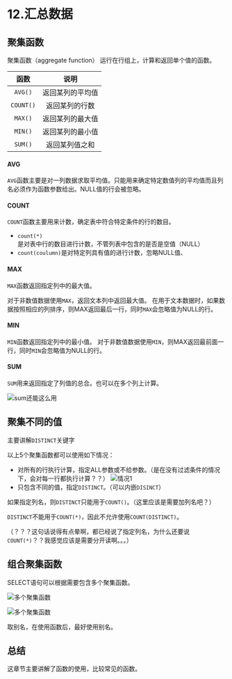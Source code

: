 # 12.汇总数据

## 聚集函数
聚集函数（aggregate function） 运行在行组上，计算和返回单个值的函数。

|   函数    |       说明       |
|:---------:|:----------------:|
|  `AVG()`  | 返回某列的平均值 |
| `COUNT()` |  返回某列的行数  |
|  `MAX()`  | 返回某列的最大值 |
|  `MIN()`  | 返回某列的最小值 |
|  `SUM()`  |  返回某列值之和  |

#### AVG
`AVG`函数主要是对一列数据求取平均值。只能用来确定特定数值列的平均值而且列名必须作为函数参数给出。NULL值的行会被忽略。

#### COUNT

`COUNT`函数主要用来计数，确定表中符合特定条件的行的数目。
* `count(*)`是对表中行的数目进行计数，不管列表中包含的是否是空值（NULL）
* `count(coulumn)`是对特定列具有值的进行计数，忽略NULL值、


#### MAX
`MAX`函数返回指定列中的最大值。

对于非数值数据使用`MAX`，返回文本列中返回最大值。 在用于文本数据时，如果数据按照相应的列排序，则MAX返回最后一行，同时`MAX`会忽略值为NULL的行。

#### MIN
`MIN`函数返回指定列中的最小值。
对于非数值数据使用`MIN`，则MAX返回最前面一行，同时`MIN`会忽略值为NULL的行。

#### SUM
`SUM`用来返回指定了列值的总合。也可以在多个列上计算。

![sum还能这么用](https://ws2.sinaimg.cn/large/005VwC5mly1g7f9p5dh4mj30rm093js9.jpg)

## 聚集不同的值
主要讲解`DISTINCT`关键字

以上5个聚集函数都可以使用如下情况：
* 对所有的行执行计算，指定ALL参数或不给参数。（是在没有过滤条件的情况下，会对每一行都执行计算？？）
![情况1](https://ws4.sinaimg.cn/large/005VwC5mly1g7fas75wjyj30c80emmx6.jpg)
* 只包含不同的值，指定`DISTINCT`。（可以内嵌`DISINCT`）

如果指定列名，则`DISTINCT`只能用于`COUNT()`。（这里应该是需要加列名吧？）

`DISTINCT`不能用于`COUNT(*)`，因此不允许使用`COUNT(DISTINCT)`。

（？？？这句话说得有点晕啊，都已经说了指定列名，为什么还要说`COUNT(*)`？？我感觉应该是需要分开读啊。。。）

## 组合聚集函数

SELECT语句可以根据需要包含多个聚集函数。

![多个聚集函数](https://wx3.sinaimg.cn/large/005VwC5mly1g7fb87lo96j30ls05y0tq.jpg)

![多个聚集函数](https://wx1.sinaimg.cn/large/005VwC5mly1g7fb8kdt2wj30sp05s750.jpg)

取别名，在使用函数后，最好使用别名。

## 总结
这章节主要讲解了函数的使用，比较常见的函数。
